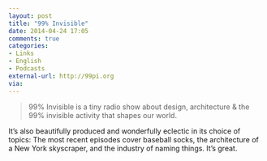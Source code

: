 ```yaml
---
layout: post
title: "99% Invisible"
date: 2014-04-24 17:05
comments: true
categories: 
- Links
- English
- Podcasts
external-url: http://99pi.org
via:
---
```


> 99% Invisible is a tiny radio show about design, architecture & the 99% invisible activity that shapes our world.

It’s also beautifully produced and wonderfully eclectic in its choice of topics: The most recent episodes cover baseball socks, the architecture of a New York skyscraper, and the industry of naming things. It’s great.